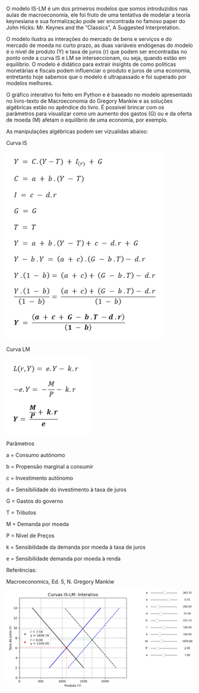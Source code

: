 O modelo IS-LM é um dos primeiros modelos que somos introduzidos nas aulas de macroeconomia, ele foi fruto de uma tentativa de modelar a teoria keynesiana e sua formalização pode ser encontrada no famoso paper do John Hicks: Mr. Keynes and the “Classics”, A Suggested Interpretation.

O modelo ilustra as interações do mercado de bens e serviços e do mercado de moeda no curto prazo, as duas variáveis endógenas do modelo é o nível de produto (Y) e taxa de juros (r) que podem ser encontradas no ponto onde a curva IS e LM se interseccionam, ou seja, quando estão em equilíbrio. O modelo é didático para extrair insights de como políticas monetárias e fiscais podem influenciar o produto e juros de uma economia, entretanto hoje sabemos que o modelo é ultrapassado e foi superado por modelos melhores.

O gráfico interativo foi feito em Python e é baseado no modelo apresentado no livro-texto de Macroeconomia do Gregory Mankiw e as soluções algébricas estão no apêndice do livro. É possível brincar com os parâmetros para visualizar como um aumento dos gastos (G) ou e da oferta de moeda (M) afetam o equilíbrio de uma economia, por exemplo.

As manipulações algébricas podem ser vizualidas abaixo:


Curva IS

![Modelo IS-LM](https://github.com/emanuelprd/Modelo-IS-LM/blob/main/algebra%20curva%20is.png)


Curva LM

![Modelo IS-LM](https://github.com/emanuelprd/Modelo-IS-LM/blob/main/algebra%20curva%20lm.png)

Parâmetros

a = Consumo autônomo

b = Propensão marginal a consumir

c = Investimento autônomo

d = Sensibilidade do investimento à taxa de juros

G = Gastos do governo

T = Tributos

M = Demanda por moeda

P = Nível de Preços

k = Sensibilidade da demanda por moeda à taxa de juros

e = Sensibilidade demanda por moeda à renda

Referências: 

Macroeconomics, Ed. 5, N. Gregory Mankiw

![Modelo IS-LM](https://github.com/emanuelprd/Modelo-IS-LM/blob/main/modelo%20is-lm.png)
